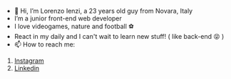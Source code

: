 - 👋 Hi, I’m Lorenzo Ienzi, a 23 years old guy from Novara, Italy
- I’m a junior front-end web developer
- I love videogames, nature and football ⚽
- React in my daily and I can't wait to learn new stuff! ( like back-end 😝 )
- 📫 How to reach me: 
 1. [Instagram](https://www.instagram.com/_lollos_/) 
 2. [Linkedin](https://www.linkedin.com/in/lorenzo-ienzi-70a7341b6/)
